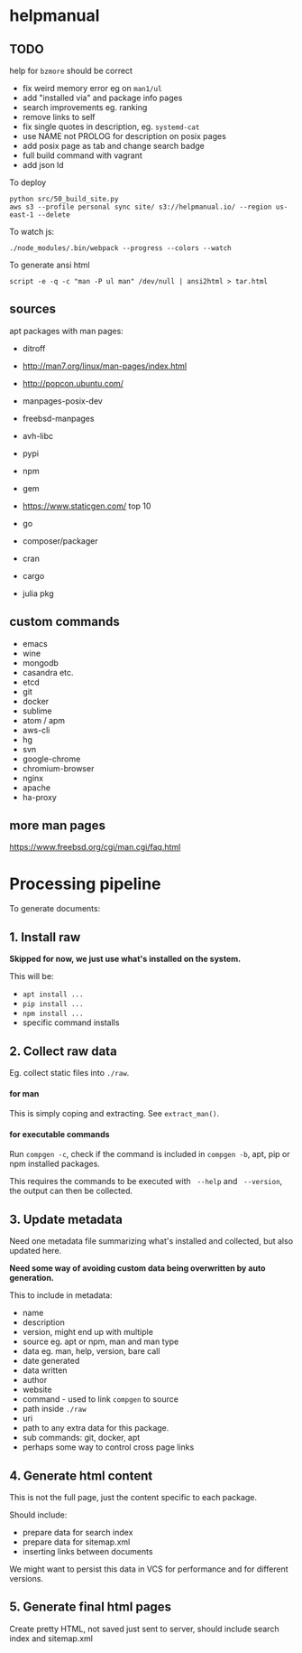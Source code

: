 # helpmanual

## TODO

help for `bzmore` should be correct

* fix weird memory error eg on `man1/ul`
* add "installed via" and package info pages
* search improvements eg. ranking
* remove links to self
* fix single quotes in description, eg. `systemd-cat`
* use NAME not PROLOG for description on posix pages 
* add posix page as tab and change search badge
* full build command with vagrant
* add json ld

To deploy

```
python src/50_build_site.py
aws s3 --profile personal sync site/ s3://helpmanual.io/ --region us-east-1 --delete
```

To watch js:
```
./node_modules/.bin/webpack --progress --colors --watch
```

To generate ansi html

    script -e -q -c "man -P ul man" /dev/null | ansi2html > tar.html

## sources

apt packages with man pages:

* ditroff
* http://man7.org/linux/man-pages/index.html
* http://popcon.ubuntu.com/
* manpages-posix-dev
* freebsd-manpages
* avh-libc

* pypi
* npm
* gem
* https://www.staticgen.com/ top 10
* go
* composer/packager
* cran
* cargo
* julia pkg

## custom commands

* emacs
* wine
* mongodb
* casandra etc.
* etcd
* git
* docker
* sublime
* atom / apm
* aws-cli
* hg
* svn
* google-chrome
* chromium-browser
* nginx
* apache
* ha-proxy

## more man pages

https://www.freebsd.org/cgi/man.cgi/faq.html

# Processing pipeline

To generate documents:

## 1. Install raw

**Skipped for now, we just use what's installed on the system.**

This will be:
* `apt install ...`
* `pip install ...`
* `npm install ...`
* specific command installs

## 2. Collect raw data

Eg. collect static files into `./raw`.

#### for man

This is simply coping and extracting. See `extract_man()`.

#### for executable commands

Run `compgen -c`, check if the command is included in `compgen -b`, apt, pip or npm installed packages.

This requires the commands to be executed with ` --help` and ` --version`,
the output can then be collected.


## 3. Update metadata

Need one metadata file summarizing what's installed and collected, but also updated here.

**Need some way of avoiding custom data being overwritten by auto generation.**

This to include in metadata:
* name
* description
* version, might end up with multiple
* source eg. apt or npm, man and man type
* data eg. man, help, version, bare call
* date generated
* data written
* author
* website
* command - used to link `compgen` to source
* path inside `./raw`
* uri
* path to any extra data for this package.
* sub commands: git, docker, apt
* perhaps some way to control cross page links

## 4. Generate html content

This is not the full page, just the content specific to each package.

Should include:
* prepare data for search index
* prepare data for sitemap.xml
* inserting links between documents

We might want to persist this data in VCS for performance and for different versions.

## 5. Generate final html pages

Create pretty HTML, not saved just sent to server, should include search index and sitemap.xml
